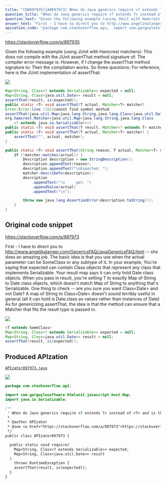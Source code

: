 ```yaml
---
title: "[Q#897935][A#897973] When do Java generics require <? extends T> instead of <T> and is there any downside of switching?"
question_title: "When do Java generics require <? extends T> instead of <T> and is there any downside of switching?"
question_text: "Given the following example (using JUnit with Hamcrest matchers): This does not compile with the JUnit assertThat method signature of: The compiler error message is: However, if I change the assertThat method signature to: Then the compilation works. So three questions: For reference, here is the JUnit implementation of assertThat:"
answer_text: "First - I have to direct you to http://www.angelikalanger.com/GenericsFAQ/JavaGenericsFAQ.html -- she does an amazing job. The basic idea is that you use when the actual parameter can be SomeClass or any subtype of it. In your example, You're saying that expected can contain Class objects that represent any class that implements Serializable. Your result map says it can only hold Date class objects. When you pass in result, you're setting T to exactly Map of String to Date class objects, which doesn't match Map of String to anything that's Serializable. One thing to check -- are you sure you want Class<Date> and not Date? A map of String to Class<Date> doesn't sound terribly useful in general (all it can hold is Date.class as values rather than instances of Date) As for genericizing assertThat, the idea is that the method can ensure that a Matcher that fits the result type is passed in."
apization_code: "package com.stackoverflow.api;  import com.gargoylesoftware.htmlunit.javascript.host.Map; import java.io.Serializable;  /**  * When do Java generics require <? extends T> instead of <T> and is there any downside of switching?  *  * @author APIzator  * @see <a href=\"https://stackoverflow.com/a/897973\">https://stackoverflow.com/a/897973</a>  */ public class APIzator897973 {    public static void require(     Map<String, Class<? extends Serializable>> expected,     Map<String, Class<java.util.Date>> result   )     throws RuntimeException {     assertThat(result, is(expected));   } }"
---
```


https://stackoverflow.com/q/897935

Given the following example (using JUnit with Hamcrest matchers):
This does not compile with the JUnit assertThat method signature of:
The compiler error message is:
However, if I change the assertThat method signature to:
Then the compilation works.
So three questions:
For reference, here is the JUnit implementation of assertThat:


<div class="code-logo"><img src="/stackoverflow.png" /></div>

```java
Map<String, Class<? extends Serializable>> expected = null;
Map<String, Class<java.util.Date>> result = null;
assertThat(result, is(expected));
public static <T> void assertThat(T actual, Matcher<T> matcher)
Error:Error:line (102)cannot find symbol method
assertThat(java.util.Map<java.lang.String,java.lang.Class<java.util.Date>>,
org.hamcrest.Matcher<java.util.Map<java.lang.String,java.lang.Class
    <? extends java.io.Serializable>>>)
public static <T> void assertThat(T result, Matcher<? extends T> matcher)
public static <T> void assertThat(T actual, Matcher<T> matcher) {
    assertThat("", actual, matcher);
}

public static <T> void assertThat(String reason, T actual, Matcher<T> matcher) {
    if (!matcher.matches(actual)) {
        Description description = new StringDescription();
        description.appendText(reason);
        description.appendText("\nExpected: ");
        matcher.describeTo(description);
        description
            .appendText("\n     got: ")
            .appendValue(actual)
            .appendText("\n");

        throw new java.lang.AssertionError(description.toString());
    }
}
```


## Original code snippet

https://stackoverflow.com/a/897973

First - I have to direct you to http://www.angelikalanger.com/GenericsFAQ/JavaGenericsFAQ.html -- she does an amazing job.
The basic idea is that you use
when the actual parameter can be SomeClass or any subtype of it.
In your example,
You&#x27;re saying that expected can contain Class objects that represent any class that implements Serializable. Your result map says it can only hold Date class objects.
When you pass in result, you&#x27;re setting T to exactly Map of String to Date class objects, which doesn&#x27;t match Map of String to anything that&#x27;s Serializable.
One thing to check -- are you sure you want Class&lt;Date&gt; and not Date? A map of String to Class&lt;Date&gt; doesn&#x27;t sound terribly useful in general (all it can hold is Date.class as values rather than instances of Date)
As for genericizing assertThat, the idea is that the method can ensure that a Matcher that fits the result type is passed in.

<div class="code-logo"><img src="/stackoverflow.png" /></div>

```java
<T extends SomeClass>
Map<String, Class<? extends Serializable>> expected = null;
Map<String, Class<java.util.Date>> result = null;
assertThat(result, is(expected));
```

## Produced APIzation

[`APIzator897973.java`](https://github.com/pasqualesalza/apization-temp-data/raw/master/search/APIzator897973.java)

<div class="code-logo"><img src="/apizator.png" /></div>

```java
package com.stackoverflow.api;

import com.gargoylesoftware.htmlunit.javascript.host.Map;
import java.io.Serializable;

/**
 * When do Java generics require <? extends T> instead of <T> and is there any downside of switching?
 *
 * @author APIzator
 * @see <a href="https://stackoverflow.com/a/897973">https://stackoverflow.com/a/897973</a>
 */
public class APIzator897973 {

  public static void require(
    Map<String, Class<? extends Serializable>> expected,
    Map<String, Class<java.util.Date>> result
  )
    throws RuntimeException {
    assertThat(result, is(expected));
  }
}

```